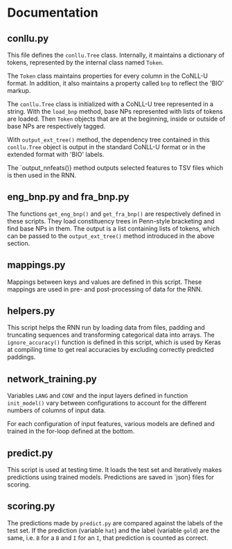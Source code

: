 # Documentation

## conllu.py

This file defines the `conllu.Tree` class. Internally, it maintains a dictionary of tokens, represented by the internal class named `Token`.

The `Token` class maintains properties for every column in the CoNLL-U format. In addition, it also maintains a property called `bnp` to reflect the 'BIO' markup.

The `conllu.Tree` class is initialized with a CoNLL-U tree represented in a string. With the `load_bnp` method, base NPs represented with lists of tokens are loaded. Then `Token` objects that are at the beginning, inside or outside of base NPs are respectively tagged.

With `output_ext_tree()` method, the dependency tree contained in this `conllu.Tree` object is output in the standard CoNLL-U format or in the extended format with 'BIO' labels.

The `output_nnfeats()} method outputs selected features to TSV files which is then used in the RNN.

## eng_bnp.py and fra_bnp.py

The functions `get_eng_bnp()` and `get_fra_bnp()` are respectively defined in these scripts. They load constituency trees in Penn-style bracketing and find base NPs in them. The output is a list containing lists of tokens, which can be passed to the `output_ext_tree()` method introduced in the above section.

## mappings.py

Mappings between keys and values are defined in this script. These mappings are used in pre- and post-processing of data for the RNN.

## helpers.py

This script helps the RNN run by loading data from files, padding and truncating sequences and transforming categorical data into arrays. The `ignore_accuracy()` function is defined in this script, which is used by Keras at compiling time to get real accuracies by excluding correctly predicted paddings.

## network_training.py

Variables `LANG` and `CONF` and the input layers defined in function `init_model()` vary between configurations to account for the different numbers of columns of input data.

For each configuration of input features, various models are defined and trained in the for-loop defined at the bottom.

## predict.py

This script is used at testing time. It loads the test set and iteratively makes predictions using trained models. Predictions are saved in `json} files for scoring.

## scoring.py

The predictions made by `predict.py` are compared against the labels of the test set. If the prediction (variable `hat`) and the label (variable `gold`) are the same, i.e. `B` for a `B` and `I` for an `I`, that prediction is counted as correct.